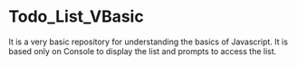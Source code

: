 # Todo_List_VBasic
It is a very basic repository for understanding the basics of Javascript.
It is based only on Console to display the list and prompts to access the list.

